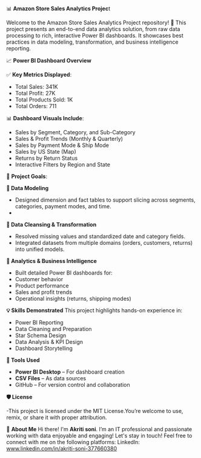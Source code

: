 📊 **Amazon Store Sales Analytics Projec**t

Welcome to the Amazon Store Sales Analytics Project repository! 🚀
This project presents an end-to-end data analytics solution, from raw data processing to rich, interactive Power BI dashboards. It showcases best practices in data modeling, transformation, and business intelligence reporting.

📈 **Power BI Dashboard Overview**

✅ **Key Metrics Displayed**:
- Total Sales: 341K
- Total Profit: 27K
- Total Products Sold: 1K
- Total Orders: 711


📊 **Dashboard Visuals Include**:
- Sales by Segment, Category, and Sub-Category
- Sales & Profit Trends (Monthly & Quarterly)
- Sales by Payment Mode & Ship Mode
- Sales by US State (Map)
- Returns by Return Status
- Interactive Filters by Region and State


🧠 **Project Goals**: 

**🔹 Data Modeling**
- Designed dimension and fact tables to support slicing across segments, categories, payment modes, and time.
- 
**🔹 Data Cleansing & Transformation**
- Resolved missing values and standardized date and category fields.
- Integrated datasets from multiple domains (orders, customers, returns) into unified models.

**🔹 Analytics & Business Intelligence**
- Built detailed Power BI dashboards for:
- Customer behavior
- Product performance
- Sales and profit trends
- Operational insights (returns, shipping modes)

**💡 Skills Demonstrated**
This project highlights hands-on experience in:
- Power BI Reporting
- Data Cleaning and Preparation
- Star Schema Design
- Data Analysis & KPI Design
- Dashboard Storytelling

**📌 Tools Used**
- **Power BI Desktop** – For dashboard creation
- **CSV Files** – As data sources
- GitHub – For version control and collaboration 

**🛡️ License**

-This project is licensed under the MIT License.You’re welcome to use, remix, or share it with proper attribution.

🌟 **About Me**
Hi there! I'm **Akriti soni**. I’m an IT professional and passionate working with data enjoyable and engaging!
Let's stay in touch! Feel free to connect with me on the following platforms:
Linkedln: www.linkedin.com/in/akriti-soni-377660380
